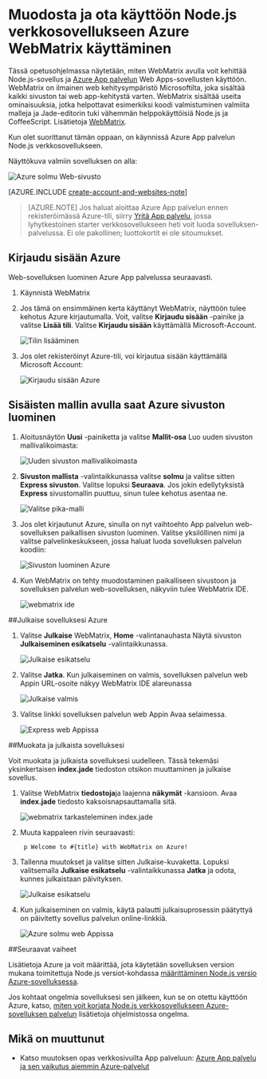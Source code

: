 <properties 
    pageTitle="Muodosta ja ota käyttöön Node.js verkkosovellukseen Azure WebMatrix käyttäminen" 
    description="Opetusohjelma, avulla opit käyttämään WebMatrix kehittää Node.js-sovellus ja Azure App palvelun Web Apps-sovellusten käyttöön." 
    services="app-service\web" 
    documentationCenter="nodejs" 
    authors="rmcmurray" 
    manager="wpickett" 
    editor=""/>

<tags 
    ms.service="app-service-web" 
    ms.workload="web" 
    ms.tgt_pltfrm="na" 
    ms.devlang="nodejs" 
    ms.topic="article" 
    ms.date="08/11/2016"
    ms.author="robmcm"/>


# <a name="build-and-deploy-a-nodejs-web-app-to-azure-using-webmatrix"></a>Muodosta ja ota käyttöön Node.js verkkosovellukseen Azure WebMatrix käyttäminen

Tässä opetusohjelmassa näytetään, miten WebMatrix avulla voit kehittää Node.js-sovellus ja [Azure App palvelun](http://go.microsoft.com/fwlink/?LinkId=529714) Web Apps-sovellusten käyttöön. WebMatrix on ilmainen web kehitysympäristö Microsoftilta, joka sisältää kaikki sivuston tai web app-kehitystä varten. WebMatrix sisältää useita ominaisuuksia, jotka helpottavat esimerkiksi koodi valmistuminen valmiita malleja ja Jade-editorin tuki vähemmän helppokäyttöisiä Node.js ja CoffeeScript. Lisätietoja [WebMatrix](https://www.microsoft.com/web/webmatrix/).

Kun olet suorittanut tämän oppaan, on käynnissä Azure App palvelun Node.js verkkosovellukseen.
 
Näyttökuva valmiin sovelluksen on alla:

![Azure solmu Web-sivusto][webmatrix-node-completed]

[AZURE.INCLUDE [create-account-and-websites-note](../../includes/create-account-and-websites-note.md)]

>[AZURE.NOTE] Jos haluat aloittaa Azure App palvelun ennen rekisteröimässä Azure-tili, siirry [Yritä App palvelu](http://go.microsoft.com/fwlink/?LinkId=523751), jossa lyhytkestoinen starter verkkosovellukseen heti voit luoda sovelluksen-palvelussa. Ei ole pakollinen; luottokortit ei ole sitoumukset.

## <a name="sign-into-azure"></a>Kirjaudu sisään Azure

Web-sovelluksen luominen Azure App palvelussa seuraavasti.

1. Käynnistä WebMatrix
2. Jos tämä on ensimmäinen kerta käyttänyt WebMatrix, näyttöön tulee kehotus Azure kirjautumalla.  Voit, valitse **Kirjaudu sisään** -painike ja valitse **Lisää tili**.  Valitse **Kirjaudu sisään** käyttämällä Microsoft-Account.

    ![Tilin lisääminen][addaccount]

3. Jos olet rekisteröinyt Azure-tili, voi kirjautua sisään käyttämällä Microsoft Account:

    ![Kirjaudu sisään Azure][signin]  


## <a name="create-a-site-using-a-built-in-template-for-azure"></a>Sisäisten mallin avulla saat Azure sivuston luominen

1. Aloitusnäytön **Uusi** -painiketta ja valitse **Mallit-osa** Luo uuden sivuston mallivalikoimasta:

    ![Uuden sivuston mallivalikoimasta][sitefromtemplate]

2. **Sivuston mallista** -valintaikkunassa valitse **solmu** ja valitse sitten **Express sivuston**. Valitse lopuksi **Seuraava**. Jos jokin edellytyksistä **Express** sivustomallin puuttuu, sinun tulee kehotus asentaa ne.

    ![Valitse pika-malli][webmatrix-templates]

3. Jos olet kirjautunut Azure, sinulla on nyt vaihtoehto App palvelun web-sovelluksen paikallisen sivuston luominen.  Valitse yksilöllinen nimi ja valitse palvelinkeskukseen, jossa haluat luoda sovelluksen palvelun koodiin: 

    ![Sivuston luominen Azure][nodesitefromtemplateazure]
    
4. Kun WebMatrix on tehty muodostaminen paikalliseen sivustoon ja sovelluksen palvelun web-sovelluksen, näkyviin tulee WebMatrix IDE.

    ![webmatrix ide][webmatrix-ide]

##<a name="publish-your-application-to-azure"></a>Julkaise sovelluksesi Azure

1. Valitse **Julkaise** WebMatrix, **Home** -valintanauhasta Näytä sivuston **Julkaiseminen esikatselu** -valintaikkunassa.

    ![Julkaise esikatselu][webmatrix-node-publishpreview]

2. Valitse **Jatka**. Kun julkaiseminen on valmis, sovelluksen palvelun web Appin URL-osoite näkyy WebMatrix IDE alareunassa

    ![Julkaise valmis][webmatrix-publish-complete]

3. Valitse linkki sovelluksen palvelun web Appin Avaa selaimessa.

    ![Express web Appissa][webmatrix-node-express-site]

##<a name="modify-and-republish-your-application"></a>Muokata ja julkaista sovelluksesi

Voit muokata ja julkaista sovelluksesi uudelleen. Tässä tekemäsi yksinkertaisen **index.jade** tiedoston otsikon muuttaminen ja julkaise sovellus.

1. Valitse WebMatrix **tiedostoja**ja laajenna **näkymät** -kansioon. Avaa **index.jade** tiedosto kaksoisnapsauttamalla sitä.

    ![webmatrix tarkasteleminen index.jade][webmatrix-modify-index]

2. Muuta kappaleen rivin seuraavasti:

        p Welcome to #{title} with WebMatrix on Azure!

3. Tallenna muutokset ja valitse sitten Julkaise-kuvaketta. Lopuksi valitsemalla **Julkaise esikatselu** -valintaikkunassa **Jatka** ja odota, kunnes julkaistaan päivityksen.

    ![Julkaise esikatselu][webmatrix-republish]

4. Kun julkaiseminen on valmis, käytä palautti julkaisuprosessin päätyttyä on päivitetty sovellus palvelun online-linkkiä.

    ![Azure solmu web Appissa][webmatrix-node-completed]

##<a name="next-steps"></a>Seuraavat vaiheet

Lisätietoja Azure ja voit määrittää, jota käytetään sovelluksen version mukana toimitettuja Node.js versiot-kohdassa [määrittäminen Node.js versio Azure-sovelluksessa](../nodejs-specify-node-version-azure-apps.md).

Jos kohtaat ongelmia sovelluksesi sen jälkeen, kun se on otettu käyttöön Azure, katso, [miten voit korjata Node.js verkkosovellukseen Azure-sovelluksen palvelun](web-sites-nodejs-debug.md) lisätietoja ohjelmistossa ongelma.

## <a name="whats-changed"></a>Mikä on muuttunut
* Katso muutoksen opas verkkosivuilta App palveluun: [Azure App palvelu ja sen vaikutus aiemmin Azure-palvelut](http://go.microsoft.com/fwlink/?LinkId=529714)

[WebMatrix WebSite]: http://www.microsoft.com/click/services/Redirect2.ashx?CR_CC=200106398
[WebMatrix for Azure]: http://go.microsoft.com/fwlink/?LinkID=253622&clcid=0x409

[webmatrix-node-completed]: ./media/web-sites-nodejs-use-webmatrix/webmatrix-node-complete.png
[webmatrix-templates]: ./media/web-sites-nodejs-use-webmatrix/webmatrix-templates.png

[webmatrix-node-publishpreview]: ./media/web-sites-nodejs-use-webmatrix/webmatrix-publishpreview.png

[webmatrix-ide]: ./media/web-sites-nodejs-use-webmatrix/webmatrix-ide.png
[webmatrix-publish-complete]: ./media/web-sites-nodejs-use-webmatrix/webmatrix-publish-complete.png
[webmatrix-node-express-site]: ./media/web-sites-nodejs-use-webmatrix/webmatrix-express-webiste.png
[webmatrix-modify-index]: ./media/web-sites-nodejs-use-webmatrix/webmatrix-node-edit.png
[webmatrix-republish]: ./media/web-sites-nodejs-use-webmatrix/webmatrix-republish.png
[addaccount]: ./media/web-sites-nodejs-use-webmatrix/webmatrix-add-account.png
[signin]: ./media/web-sites-nodejs-use-webmatrix/webmatrix-sign-in.png
[sitefromtemplate]: ./media/web-sites-nodejs-use-webmatrix/webmatrix-site-from-template.png
[nodesitefromtemplateazure]: ./media/web-sites-nodejs-use-webmatrix/webmatrix-node-site-azure.png
 